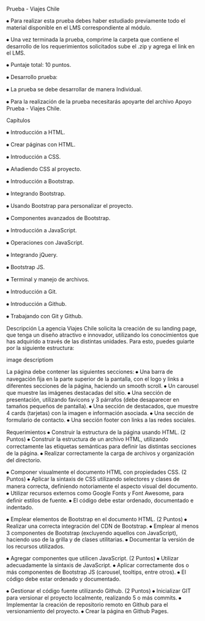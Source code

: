 

Prueba - Viajes Chile

⦁	Para realizar esta prueba debes haber estudiado previamente todo el material disponible en el LMS correspondiente al módulo.

⦁	Una vez terminada la prueba, comprime la carpeta que contiene el desarrollo de los requerimientos solicitados sube el .zip y agrega el link en el LMS.

⦁	Puntaje total: 10 puntos.

⦁	Desarrollo prueba:

⦁	La prueba se debe desarrollar de manera Individual.

⦁	Para la realización de la prueba necesitarás apoyarte del archivo Apoyo Prueba - Viajes Chile.


Capítulos

⦁	Introducción a HTML.

⦁	Crear páginas con HTML.

⦁	Introducción a CSS.

⦁	Añadiendo CSS al proyecto.

⦁	Introducción a Bootstrap.

⦁	Integrando Bootstrap.

⦁	Usando Bootstrap para personalizar el proyecto.

⦁	Componentes avanzados de Bootstrap.

⦁	Introducción a JavaScript.

⦁	Operaciones con JavaScript.

⦁	Integrando jQuery.

⦁	Bootstrap JS.

⦁	Terminal y manejo de archivos.

⦁	Introducción a Git.

⦁	Introducción a Github.

⦁	Trabajando con Git y Github.




Descripción
La agencia Viajes Chile solicita la creación de su landing page, que tenga un diseño atractivo e innovador, utilizando los conocimientos que has adquirido a través de las distintas unidades. Para esto, puedes guiarte por la siguiente estructura:

image descriptiom 
 


La página debe contener las siguientes secciones:
⦁	Una barra de navegación ﬁja en la parte superior de la pantalla, con el logo y links a diferentes secciones de la página, haciendo un smooth scroll.
⦁	Un carousel que muestre las imágenes destacadas del sitio.
⦁	Una sección de presentación, utilizando favicons y 3 párrafos (debe desaparecer en tamaños pequeños de pantalla).
⦁	Una sección de destacados, que muestre 4 cards (tarjetas) con la imagen e información asociada.
⦁	Una sección de formulario de contacto.
⦁	Una sección footer con links a las redes sociales.



Requerimientos
⦁	Construir la estructura de la página usando HTML.
(2 Puntos)
⦁	Construir la estructura de un archivo HTML, utilizando correctamente las etiquetas semánticas para deﬁnir las distintas secciones de la página.
⦁	Realizar correctamente la carga de archivos y organización del directorio.

⦁	Componer visualmente el documento HTML con propiedades CSS.
(2 Puntos)
⦁	Aplicar la sintaxis de CSS utilizando selectores y clases de manera correcta, deﬁniendo notoriamente el aspecto visual del documento.
⦁	Utilizar recursos externos como Google Fonts y Font Awesome, para deﬁnir estilos de fuente.
⦁	El código debe estar ordenado, documentado e indentado.

⦁	Emplear elementos de Bootstrap en el documento HTML.
(2 Puntos)
⦁	Realizar una correcta integración del CDN de Bootstrap.
⦁	Emplear al menos 3 componentes de Bootstrap (excluyendo aquellos con JavaScript), haciendo uso de la grilla y de clases utilitarias.
⦁	Documentar la versión de los recursos utilizados.

⦁	Agregar componentes que utilicen JavaScript.
(2 Puntos)
⦁	Utilizar adecuadamente la sintaxis de JavaScript.
⦁	Aplicar correctamente dos o más componentes de Bootstrap JS (carousel, tooltips, entre otros).
⦁	El código debe estar ordenado y documentado.


⦁	Gestionar el código fuente utilizando Github.
(2 Puntos)
⦁	Inicializar GIT para versionar el proyecto localmente, realizando 5 o más commits.
⦁	Implementar	la	creación	de	repositorio	remoto	en	Github	para	el versionamiento del proyecto.
⦁	Crear la página en Github Pages.
